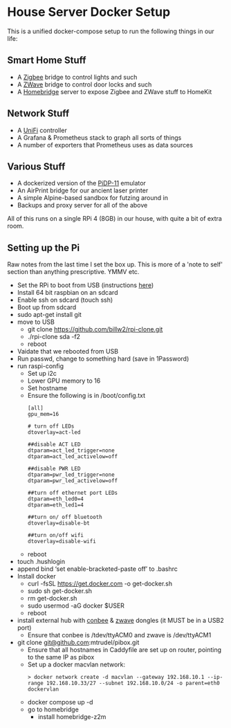 # House Server Docker Setup

This is a unified docker-compose setup to run the following things in our life:

## Smart Home Stuff
* A [Zigbee](https://www.zigbee2mqtt.io) bridge to control lights and such
* A [ZWave](https://zwave-js.github.io/zwavejs2mqtt) bridge to control door locks and such
* A [Homebridge](https://homebridge.io) server to expose Zigbee and ZWave stuff to HomeKit

## Network Stuff
* A [UniFi](https://ui.com) controller
* A Grafana & Prometheus stack to graph all sorts of things
* A number of exporters that Prometheus uses as data sources

## Various Stuff
* A dockerized version of the [PiDP-11](https://obsolescence.wixsite.com/obsolescence/pidp-11) emulator
* An AirPrint bridge for our ancient laser printer
* A simple Alpine-based sandbox for futzing around in
* Backups and proxy server for all of the above

All of this runs on a single RPi 4 (8GB) in our house, with quite a bit of extra room.

## Setting up the Pi

Raw notes from the last time I set the box up. This is more of a 'note to self'
section than anything prescriptive. YMMV etc.

* Set the RPi to boot from USB (instructions [here](https://www.tomshardware.com/how-to/boot-raspberry-pi-4-usb))
* Install 64 bit raspbian on an sdcard
* Enable ssh on sdcard (touch ssh)
* Boot up from sdcard
* sudo apt-get install git
* move to USB
  * git clone https://github.com/billw2/rpi-clone.git 
  * ./rpi-clone sda -f2
  * reboot
* Vaidate that we rebooted from USB
* Run passwd, change to something hard (save in 1Password)
* run raspi-config
  * Set up i2c
  * Lower GPU memory to 16
  * Set hostname
  * Ensure the following is in /boot/config.txt
      ```
      [all]
      gpu_mem=16

      # turn off LEDs
      dtoverlay=act-led

      ##disable ACT LED
      dtparam=act_led_trigger=none
      dtparam=act_led_activelow=off

      ##disable PWR LED
      dtparam=pwr_led_trigger=none
      dtparam=pwr_led_activelow=off

      ##turn off ethernet port LEDs
      dtparam=eth_led0=4
      dtparam=eth_led1=4

      ##turn on/ off bluetooth
      dtoverlay=disable-bt

      ##turn on/off wifi
      dtoverlay=disable-wifi
      ```
  * reboot
* touch .hushlogin
* append bind ‘set enable-bracketed-paste off’ to .bashrc
* Install docker
  * curl -fsSL https://get.docker.com -o get-docker.sh
  * sudo sh get-docker.sh
  * rm get-docker.sh
  * sudo usermod -aG docker $USER
  * reboot
* install external hub with [conbee](https://phoscon.de/en/conbee2) & [zwave](https://www.amazon.ca/gp/product/B00X0AWA6E) dongles (it MUST be in a USB2 port)
  * Ensure that conbee is /tdev/ttyACM0 and zwave is /dev/ttyACM1
* git clone git@github.com:mtrudel/pibox.git
  * Ensure that all hostnames in Caddyfile are set up on router, pointing to the same IP as pibox
  * Set up a docker macvlan network:
    ```
    > docker network create -d macvlan --gateway 192.168.10.1 --ip-range 192.168.10.33/27 --subnet 192.168.10.0/24 -o parent=eth0 dockervlan
    ```
  * docker compose up -d
  * go to homebridge
    * install homebridge-z2m
